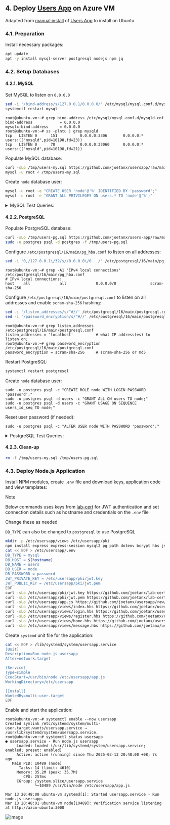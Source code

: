 ## 4. Deploy [Users App](https://github.com/joetanx/usersapp) on Azure VM

Adapted from [manual install](https://github.com/joetanx/usersapp#4-deployment-via-manual-install) of [Users App](https://github.com/joetanx/usersapp) to install on Ubuntu

### 4.1. Preparation

Install necessary packages:

```sh
apt update
apt -y install mysql-server postgresql nodejs npm jq
```

### 4.2. Setup Databases

#### 4.2.1. MySQL

Set MySQL to listen on `0.0.0.0`

```sh
sed -i '/bind-address/s/127.0.0.1/0.0.0.0/' /etc/mysql/mysql.conf.d/mysqld.cnf
systemctl restart mysql
```

```console
root@ubuntu-vm:~# grep bind-address /etc/mysql/mysql.conf.d/mysqld.cnf
bind-address            = 0.0.0.0
mysqlx-bind-address     = 0.0.0.0
root@ubuntu-vm:~# ss -plntu | grep mysqld
tcp   LISTEN 0      151          0.0.0.0:3306       0.0.0.0:*    users:(("mysqld",pid=10198,fd=23))
tcp   LISTEN 0      70           0.0.0.0:33060      0.0.0.0:*    users:(("mysqld",pid=10198,fd=21))
```

Populate MySQL database:

```sh
curl -sLo /tmp/users-my.sql https://github.com/joetanx/usersapp/raw/main/users-my.sql
mysql -u root < /tmp/users-my.sql
```

Create `node` database user:

```sh
mysql -u root -e "CREATE USER 'node'@'%' IDENTIFIED BY 'password';"
mysql -u root -e "GRANT ALL PRIVILEGES ON users.* TO 'node'@'%';"
```

<details><summary>MySQL Test Queries:</summary>

Retrieve a random row:

```sh
mysql -u root -e "SELECT id,firstName,lastName,username,email,mobile,password FROM users.users ORDER BY RAND() LIMIT 0,1;"
```

Search for a user:

```sh
mysql -u root -e "SELECT id,firstName,lastName,username,email,mobile,password FROM users.users WHERE firstName LIKE '%jack%';"
```

</details>

#### 4.2.2. PostgreSQL

Populate PostgreSQL database:

```sh
curl -sLo /tmp/users-pg.sql https://github.com/joetanx/users-app/raw/main/users-pg.sql
sudo -u postgres psql -d postgres -f /tmp/users-pg.sql
```

Configure `/etc/postgresql/16/main/pg_hba.conf` to listen on all addresses:

```sh
sed -i '0,/127.0.0.1\/32/s//0.0.0.0\/0   /' /etc/postgresql/16/main/pg_hba.conf
```

```console
root@ubuntu-vm:~# grep -A1 'IPv4 local connections' /etc/postgresql/16/main/pg_hba.conf
# IPv4 local connections:
host    all             all             0.0.0.0/0               scram-sha-256
```

Configure `/etc/postgresql/16/main/postgresql.conf` to listen on all addresses and enable `scram-sha-256` hashing:

```sh
sed -i '/listen_addresses/s/^#//' /etc/postgresql/16/main/postgresql.conf
sed -i '/password_encryption/s/^#//' /etc/postgresql/16/main/postgresql.conf
```

```console
root@ubuntu-vm:~# grep listen_addresses /etc/postgresql/16/main/postgresql.conf
listen_addresses = 'localhost'          # what IP address(es) to listen on;
root@ubuntu-vm:~# grep password_encryption /etc/postgresql/16/main/postgresql.conf
password_encryption = scram-sha-256     # scram-sha-256 or md5
```

Restart PostgreSQL:

```sh
systemctl restart postgresql
```

Create `node` database user:

```
sudo -u postgres psql -c "CREATE ROLE node WITH LOGIN PASSWORD 'password';"
sudo -u postgres psql -d users -c "GRANT ALL ON users TO node;"
sudo -u postgres psql -d users -c "GRANT USAGE ON SEQUENCE users_id_seq TO node;"
```

Reset user password (if needed):

```
sudo -u postgres psql -c "ALTER USER node WITH PASSWORD 'password';"
```

<details><summary>PostgreSQL Test Queries:</summary>

Retrieve a random row:

```sh
sudo -u postgres psql -d users -c "SELECT id,firstName,lastName,username,email,mobile,password FROM users ORDER BY RANDOM() LIMIT 1 OFFSET 0;"
```

Search for a user:

```sh
sudo -u postgres psql -d users -c "SELECT id,firstName,lastName,username,email,mobile,password FROM users WHERE LOWER(firstName) LIKE '%jack%';"
```

</details>

#### 4.2.3. Clean-up

```sh
rm -f /tmp/users-my.sql /tmp/users-pg.sql
```

### 4.3. Deploy Node.js Application

Install NPM modules, create `.env` file and download keys, application code and view templates:

> [!Note]
>
> Below commands uses keys from [lab-cert](https://github.com/joetanx/lab-certs) for JWT authentication and set connection details such as hostname and credentials on the `.env` file
>
> Change these as needed
>
> `DB_TYPE` can also be changed to `postgresql` to use PostgreSQL

```sh
mkdir -p /etc/usersapp/views /etc/usersapp/pki
npm install express express-session mysql2 pg path dotenv bcrypt hbs jsonwebtoken cookie-parser
cat << EOF > /etc/usersapp/.env
DB_TYPE = mysql
DB_HOST = $(hostname)
DB_NAME = users
DB_USER = node
DB_PASSWORD = password
JWT_PRIVATE_KEY = /etc/usersapp/pki/jwt.key
JWT_PUBLIC_KEY = /etc/usersapp/pki/jwt.pem
EOF
curl -sLo /etc/usersapp/pki/jwt.key https://github.com/joetanx/lab-certs/raw/main/ca/lab_issuer.key
curl -sLo /etc/usersapp/pki/jwt.pem https://github.com/joetanx/lab-certs/raw/main/ca/lab_issuer.pem
curl -sLo /etc/usersapp/app.js https://github.com/joetanx/usersapp/raw/main/app.js
curl -sLo /etc/usersapp/views/index.hbs https://github.com/joetanx/usersapp/raw/main/index.html
curl -sLo /etc/usersapp/views/login.hbs https://github.com/joetanx/usersapp/raw/main/login.html
curl -sLo /etc/usersapp/views/register.hbs https://github.com/joetanx/usersapp/raw/main/register.html
curl -sLo /etc/usersapp/views/home.hbs https://github.com/joetanx/usersapp/raw/main/home.html
curl -sLo /etc/usersapp/views/message.hbs https://github.com/joetanx/usersapp/raw/main/message.html
```

Create `systemd` unit file for the application:

```sh
cat << EOF > /lib/systemd/system/usersapp.service
[Unit]
Description=Run node.js usersapp
After=network.target

[Service]
Type=simple
ExecStart=/usr/bin/node /etc/usersapp/app.js
WorkingDirectory=/etc/usersapp

[Install]
WantedBy=multi-user.target
EOF
```

Enable and start the application:

```console
root@ubuntu-vm:~# systemctl enable --now usersapp
Created symlink /etc/systemd/system/multi-user.target.wants/usersapp.service → /usr/lib/systemd/system/usersapp.service.
root@ubuntu-vm:~# systemctl status usersapp
● usersapp.service - Run node.js usersapp
     Loaded: loaded (/usr/lib/systemd/system/usersapp.service; enabled; preset: enabled)
     Active: active (running) since Thu 2025-03-13 20:48:00 +08; 7s ago
   Main PID: 10489 (node)
      Tasks: 14 (limit: 4610)
     Memory: 35.2M (peak: 35.7M)
        CPU: 257ms
     CGroup: /system.slice/usersapp.service
             └─10489 /usr/bin/node /etc/usersapp/app.js

Mar 13 20:48:00 ubuntu-vm systemd[1]: Started usersapp.service - Run node.js usersapp.
Mar 13 20:48:01 ubuntu-vm node[10489]: Verification service listening at http://azcm-ubuntu:3000
```

![image](https://github.com/user-attachments/assets/34d0a0ca-5baa-4901-a631-99d1f9d3d0aa)

